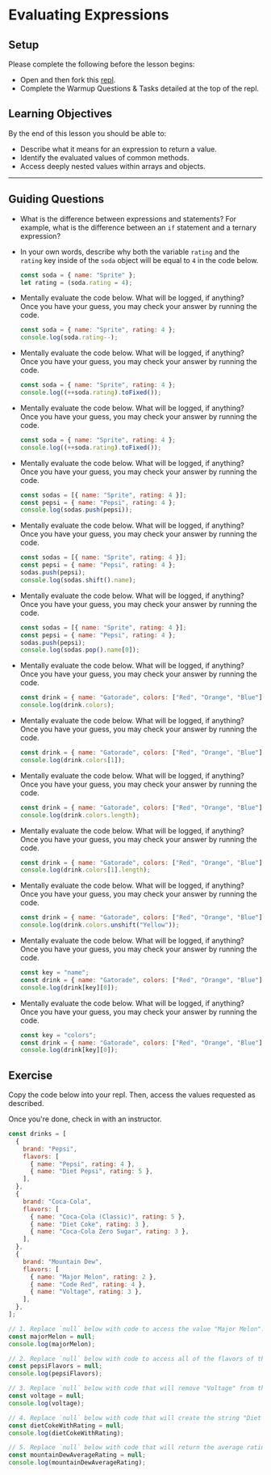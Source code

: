 # Evaluating Expressions

## Setup

Please complete the following before the lesson begins:

- Open and then fork this [repl](https://replit.com/@Pursuit/Warmup-Evaluating-Expressions#index.js).
- Complete the Warmup Questions & Tasks detailed at the top of the repl.

## Learning Objectives

By the end of this lesson you should be able to:

- Describe what it means for an expression to return a value.
- Identify the evaluated values of common methods.
- Access deeply nested values within arrays and objects.

---

## Guiding Questions

- What is the difference between expressions and statements? For example, what is the difference between an `if` statement and a ternary expression?

- In your own words, describe why both the variable `rating` and the `rating` key inside of the `soda` object will be equal to `4` in the code below.

  ```js
  const soda = { name: "Sprite" };
  let rating = (soda.rating = 4);
  ```

- Mentally evaluate the code below. What will be logged, if anything? Once you have your guess, you may check your answer by running the code.

  ```js
  const soda = { name: "Sprite", rating: 4 };
  console.log(soda.rating--);
  ```

- Mentally evaluate the code below. What will be logged, if anything? Once you have your guess, you may check your answer by running the code.

  ```js
  const soda = { name: "Sprite", rating: 4 };
  console.log((++soda.rating).toFixed());
  ```

- Mentally evaluate the code below. What will be logged, if anything? Once you have your guess, you may check your answer by running the code.

  ```js
  const soda = { name: "Sprite", rating: 4 };
  console.log((++soda.rating).toFixed());
  ```

- Mentally evaluate the code below. What will be logged, if anything? Once you have your guess, you may check your answer by running the code.

  ```js
  const sodas = [{ name: "Sprite", rating: 4 }];
  const pepsi = { name: "Pepsi", rating: 4 };
  console.log(sodas.push(pepsi));
  ```

- Mentally evaluate the code below. What will be logged, if anything? Once you have your guess, you may check your answer by running the code.

  ```js
  const sodas = [{ name: "Sprite", rating: 4 }];
  const pepsi = { name: "Pepsi", rating: 4 };
  sodas.push(pepsi);
  console.log(sodas.shift().name);
  ```

- Mentally evaluate the code below. What will be logged, if anything? Once you have your guess, you may check your answer by running the code.

  ```js
  const sodas = [{ name: "Sprite", rating: 4 }];
  const pepsi = { name: "Pepsi", rating: 4 };
  sodas.push(pepsi);
  console.log(sodas.pop().name[0]);
  ```

- Mentally evaluate the code below. What will be logged, if anything? Once you have your guess, you may check your answer by running the code.

  ```js
  const drink = { name: "Gatorade", colors: ["Red", "Orange", "Blue"] };
  console.log(drink.colors);
  ```

- Mentally evaluate the code below. What will be logged, if anything? Once you have your guess, you may check your answer by running the code.

  ```js
  const drink = { name: "Gatorade", colors: ["Red", "Orange", "Blue"] };
  console.log(drink.colors[1]);
  ```

- Mentally evaluate the code below. What will be logged, if anything? Once you have your guess, you may check your answer by running the code.

  ```js
  const drink = { name: "Gatorade", colors: ["Red", "Orange", "Blue"] };
  console.log(drink.colors.length);
  ```

- Mentally evaluate the code below. What will be logged, if anything? Once you have your guess, you may check your answer by running the code.

  ```js
  const drink = { name: "Gatorade", colors: ["Red", "Orange", "Blue"] };
  console.log(drink.colors[1].length);
  ```

- Mentally evaluate the code below. What will be logged, if anything? Once you have your guess, you may check your answer by running the code.

  ```js
  const drink = { name: "Gatorade", colors: ["Red", "Orange", "Blue"] };
  console.log(drink.colors.unshift("Yellow"));
  ```

- Mentally evaluate the code below. What will be logged, if anything? Once you have your guess, you may check your answer by running the code.

  ```js
  const key = "name";
  const drink = { name: "Gatorade", colors: ["Red", "Orange", "Blue"] };
  console.log(drink[key][0]);
  ```

- Mentally evaluate the code below. What will be logged, if anything? Once you have your guess, you may check your answer by running the code.

  ```js
  const key = "colors";
  const drink = { name: "Gatorade", colors: ["Red", "Orange", "Blue"] };
  console.log(drink[key][0]);
  ```

## Exercise

Copy the code below into your repl. Then, access the values requested as described.

Once you're done, check in with an instructor.

```js
const drinks = [
  {
    brand: "Pepsi",
    flavors: [
      { name: "Pepsi", rating: 4 },
      { name: "Diet Pepsi", rating: 5 },
    ],
  },
  {
    brand: "Coca-Cola",
    flavors: [
      { name: "Coca-Cola (Classic)", rating: 5 },
      { name: "Diet Coke", rating: 3 },
      { name: "Coca-Cola Zero Sugar", rating: 3 },
    ],
  },
  {
    brand: "Mountain Dew",
    flavors: [
      { name: "Major Melon", rating: 2 },
      { name: "Code Red", rating: 4 },
      { name: "Voltage", rating: 3 },
    ],
  },
];

// 1. Replace `null` below with code to access the value "Major Melon".
const majorMelon = null;
console.log(majorMelon);

// 2. Replace `null` below with code to access all of the flavors of the Pepsi brand.
const pepsiFlavors = null;
console.log(pepsiFlavors);

// 3. Replace `null` below with code that will remove "Voltage" from the list of Mountain Dew flavors.
const voltage = null;
console.log(voltage);

// 4. Replace `null` below with code that will create the string "Diet Coke: 3". You will need to access the above array multiple times.
const dietCokeWithRating = null;
console.log(dietCokeWithRating);

// 5. Replace `null` below with code that will return the average rating for all Mountain Dew flavors. You will need to access the above array multiple times.
const mountainDewAverageRating = null;
console.log(mountainDewAverageRating);
```
